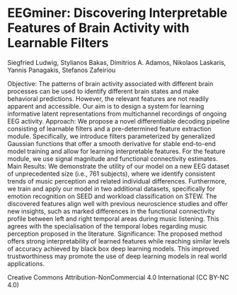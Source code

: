# EEGminer: Discovering Interpretable Features of Brain Activity with Learnable Filters

Siegfried Ludwig, Stylianos Bakas, Dimitrios A. Adamos, Nikolaos Laskaris, Yannis Panagakis, Stefanos Zafeiriou

Objective: The patterns of brain activity associated with different brain processes can be used to identify different brain states and make behavioral predictions. However, the relevant features are not readily apparent and accessible. Our aim is to design a system for learning informative latent representations from multichannel recordings of ongoing EEG activity.
Approach: We propose a novel differentiable decoding pipeline consisting of learnable filters and a pre-determined feature extraction module. Specifically, we introduce filters parameterized by generalized Gaussian functions that offer a smooth derivative for stable end-to-end model training and allow for learning interpretable features. For the feature module, we use signal magnitude and functional connectivity estimates.
Main Results: We demonstrate the utility of our model on a new EEG dataset of unprecedented size (i.e., 761 subjects), where we identify consistent trends of music perception and related individual differences. Furthermore, we train and apply our model in two additional datasets, specifically for emotion recognition on SEED and workload classification on STEW. The discovered features align well with previous neuroscience studies and offer new insights, such as marked differences in the functional connectivity profile between left and right temporal areas during music listening. This agrees with the specialisation of the temporal lobes regarding music perception proposed in the literature.
Significance: The proposed method offers strong interpretability of learned features while reaching similar levels of accuracy achieved by black box deep learning models. This improved trustworthiness may promote the use of deep learning models in real world applications.

Creative Commons Attribution-NonCommercial 4.0 International (CC BY-NC 4.0)
